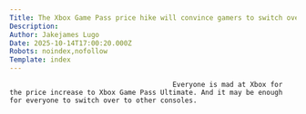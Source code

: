 ```yaml
---
Title: The Xbox Game Pass price hike will convince gamers to switch over to PlayStation and Nintendo
Description: 
Author: Jakejames Lugo
Date: 2025-10-14T17:00:20.000Z
Robots: noindex,nofollow
Template: index
---
```


                                            Everyone is mad at Xbox for the price increase to Xbox Game Pass Ultimate. And it may be enough for everyone to switch over to other consoles.
                                        